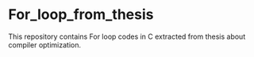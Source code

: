 # For_loop_from_thesis
This repository contains For loop codes in C extracted from thesis about compiler optimization.
